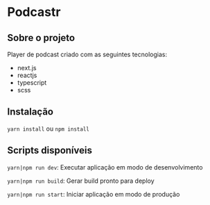 # Podcastr

## Sobre o projeto
Player de podcast criado com as seguintes tecnologias:

- next.js
- reactjs
- typescript
- scss

## Instalação
`yarn install` ou `npm install`

## Scripts disponíveis
`yarn|npm run dev`: Executar aplicação em modo de desenvolvimento

`yarn|npm run build`: Gerar build pronto para deploy

`yarn|npm run start`: Iniciar aplicação em modo de produção
